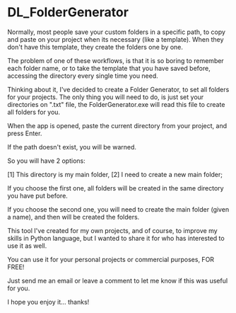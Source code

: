 # DL_FolderGenerator

Normally, most people save your custom folders in a specific path, to copy and paste on your project when its necessary (like a template). When they don't have this template, they create the folders one by one.

The problem of one of these workflows, is that it is so boring to remember each folder name, or to take the template that you have saved before, accessing the directory every single time you need.

Thinking about it, I've decided to create a Folder Generator, to set all folders for your projects. The only thing you will need to do, is just set your directories on ".txt" file, the FolderGenerator.exe will read this file to create all folders for you.

When the app is opened, paste the current directory from your project, and press Enter.

If the path doesn't exist, you will be warned.

So you will have 2 options:

[1] This directory is my main folder,
[2] I need to create a new main folder;


If you choose the first one, all folders will be created in the same directory you have put before.

If you choose the second one, you will need to create the main folder (given a name), and then will be created the folders.

This tool I've created for my own projects, and of course, to improve my skills in Python language, but I wanted to share it for who has interested to use it as well.

You can use it for your personal projects or commercial purposes, FOR FREE!

Just send me an email or leave a comment to let me know if this was useful for you.

I hope you enjoy it... thanks!


 
